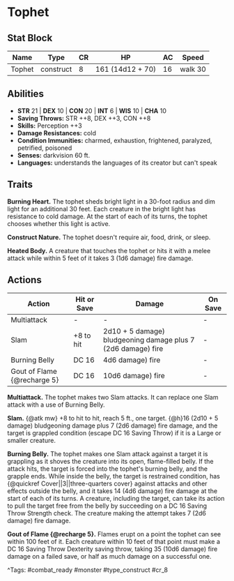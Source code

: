 # Tophet

## Stat Block

| Name | Type | CR | HP | AC | Speed |
|------|------|----|----|----|-------|
| Tophet | construct | 8 | 161 (14d12 + 70) | 16 | walk 30 |

## Abilities

- **STR** 21 | **DEX** 10 | **CON** 20 | **INT** 6 | **WIS** 10 | **CHA** 10
- **Saving Throws:** STR ++8, DEX ++3, CON ++8  
- **Skills:** Perception ++3  
- **Damage Resistances:** cold  
- **Condition Immunities:** charmed, exhaustion, frightened, paralyzed, petrified, poisoned  
- **Senses:** darkvision 60 ft.  
- **Languages:** understands the languages of its creator but can't speak

## Traits

**Burning Heart.** The tophet sheds bright light in a 30-foot radius and dim light for an additional 30 feet. Each creature in the bright light has resistance to cold damage. At the start of each of its turns, the tophet chooses whether this light is active.

**Construct Nature.** The tophet doesn't require air, food, drink, or sleep.

**Heated Body.** A creature that touches the tophet or hits it with a melee attack while within 5 feet of it takes 3 (1d6 damage) fire damage.


## Actions

| Action | Hit or Save | Damage | On Save |
|--------|--------------|--------|----------|
| Multiattack | - | - | - |
| Slam | +8 to hit | 2d10 + 5 damage) bludgeoning damage plus 7 (2d6 damage) fire | - |
| Burning Belly | DC 16 | 4d6 damage) fire | - |
| Gout of Flame {@recharge 5} | DC 16 | 10d6 damage) fire | - |

**Multiattack.** The tophet makes two Slam attacks. It can replace one Slam attack with a use of Burning Belly.

**Slam.** {@atk mw} +8 to hit to hit, reach 5 ft., one target. {@h}16 (2d10 + 5 damage) bludgeoning damage plus 7 (2d6 damage) fire damage, and the target is grappled condition (escape DC 16 Saving Throw) if it is a Large or smaller creature.

**Burning Belly.** The tophet makes one Slam attack against a target it is grappling as it shoves the creature into its open, flame-filled belly. If the attack hits, the target is forced into the tophet's burning belly, and the grapple ends. While inside the belly, the target is restrained condition, has {@quickref Cover||3||three-quarters cover} against attacks and other effects outside the belly, and it takes 14 (4d6 damage) fire damage at the start of each of its turns. A creature, including the target, can take its action to pull the target free from the belly by succeeding on a DC 16 Saving Throw Strength check. The creature making the attempt takes 7 (2d6 damage) fire damage.

**Gout of Flame {@recharge 5}.** Flames erupt on a point the tophet can see within 100 feet of it. Each creature within 10 feet of that point must make a DC 16 Saving Throw Dexterity saving throw, taking 35 (10d6 damage) fire damage on a failed save, or half as much damage on a successful one.


^Tags: #combat_ready #monster #type_construct #cr_8